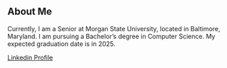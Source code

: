 ## About Me
Currently, I am a Senior at Morgan State University, located in Baltimore, Maryland. I am pursuing a Bachelor’s degree in Computer Science. My expected graduation date is in 2025.

[Linkedin Profile]([https://www.linkedin.com/in/candace-jasper/])

